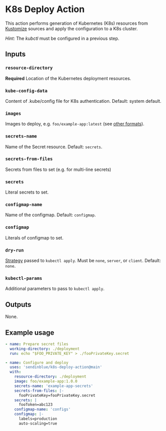 # K8s Deploy Action

This action performs generation of Kubernetes (K8s) resources from 
[Kustomize] sources and apply the configuration to a K8s cluster.

*Hint:* The _kubctl_ must be configured in a previous step.

## Inputs

### `resource-directory`

**Required** Location of the Kubernetes deployment resources.

### `kube-config-data`

Content of .kube/config file for K8s authentication. Default: system default.

### `images`

Images to deploy, e.g. `foo/example-app:latest` (see [other formats](https://github.com/kubernetes-sigs/kustomize/blob/master/examples/image.md)).

### `secrets-name`

Name of the Secret resource. Default: `secrets`.

### `secrets-from-files`

Secrets from files to set (e.g. for multi-line secrets)

### `secrets`

Literal secrets to set.


### `configmap-name`

Name of the configmap. Default: `configmap`.

### `configmap`

Literals of configmap to set.

### `dry-run`

[Strategy](https://kubernetes.io/docs/reference/generated/kubectl/kubectl-commands#apply) passed to `kubectl apply`. Must be `none`, `server`, or `client`. Default: `none`. 

### `kubectl-params`

Additional parameters to pass to `kubectl apply`.

## Outputs

None.

## Example usage

```yaml
- name: Prepare secret files
  working-directory: ./deployment
  run: echo "$FOO_PRIVATE_KEY" > ./fooPrivateKey.secret

- name: Configure and deploy
  uses: 'sendinblue/k8s-deploy-action@main'
  with:
    resource-directory: ./deployment
    image: foo/example-app:1.0.0
    secrets-name: 'example-app-secrets'
    secrets-from-files: |-
      fooPrivateKey=fooPrivateKey.secret
    secrets: |
      fooToken=abc123
    configmap-name: 'configs'
    configmap: |-
      labels=production
      auto-scaling=true
```

[Kustomize]: https://kubernetes.io/docs/tasks/manage-kubernetes-objects/kustomization/
